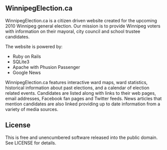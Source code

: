 ## WinnipegElection.ca

WinnipegElection.ca is a citizen driven website created for the upcoming 2010 Winnipeg general election. Our mission is to provide Winnipeg voters with information on their mayoral, city council and school trustee candidates.

The website is powered by:

* Ruby on Rails
* SQLite3
* Apache with Phusion Passenger
* Google News

WinnipegElection.ca features interactive ward maps, ward statistics, historical information about past elections, and a calendar of election related events. Candidates are listed along with links to their web pages, email addresses, Facebook fan pages and Twitter feeds. News articles that mention candidates are also linked providing up to date information from a variety of media sources.

## License

This is free and unencumbered software released into the public domain.  See LICENSE for details.
